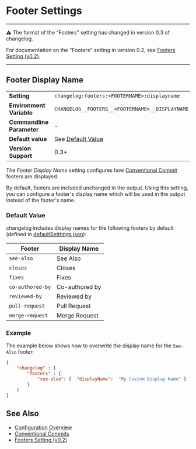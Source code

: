 <!--
  <auto-generated>
    The contents of this file were generated by a tool.
    Any changes to this file will be overwritten.
    To change the content of this file, edit 'footers.md.scriban'
  </auto-generated>
-->
# Footer Settings

---

⚠️ The format of the "Footers" setting has changed in version 0.3 of changelog.

For documentation on the "Footers" setting in version 0.2, see [Footers Setting (v0.2)](https://github.com/ap0llo/changelog/blob/release/v0.2/docs/configuration.md#footers).

---

## Footer Display Name

<table>
    <tr>
        <td><b>Setting</b></td>
        <td><code>changelog:footers:&lt;FOOTERNAME&gt;:displayname</code></td>
    </tr>
    <tr>
        <td><b>Environment Variable</b></td>
        <td><code>CHANGELOG__FOOTERS__&lt;FOOTERNAME&gt;__DISPLAYNAME</code></td>
    </tr>
    <tr>
        <td><b>Commandline Parameter</b></td>
        <td>-</td>
    </tr>
    <tr>
        <td><b>Default value</b></td>
        <td>See <a href="#default-value">Default Value</a></td>
    </tr>
    <tr>
        <td><b>Version Support</b></td>
        <td>0.3+</td>
    </tr>
</table>

The *Footer Display Name* setting configures how [Conventional Commit](https://www.conventionalcommits.org/) footers are displayed.

By default, footers are included unchanged in the output.
Using this setting, you can configure a footer's display name which will be used in the output instead of the footer's name.

### Default Value

changelog includes display names for the following footers by default (defined in [defaultSetttings.json](../../../src/ChangeLog/Configuration/defaultSettings.json)):

| Footer           | Display Name   |
|------------------|----------------|
| `see-also` | See Also |
| `closes` | Closes |
| `fixes` | Fixes |
| `co-authored-by` | Co-authored by |
| `reviewed-by` | Reviewed by |
| `pull-request` | Pull Request |
| `merge-request` | Merge Request |

### Example

The example below shows how to overwrite the display name for the `See-Also` footer:

```json
{
    "changelog" : {
        "footers" : {
            "see-also": {  "displayName":  "My Custom Display Name" }
        }
    }
}
```

## See Also

- [Configuration Overview](../../configuration.md)
- [Conventional Commits](https://www.conventionalcommits.org/)
- [Footers Setting (v0.2)](https://github.com/ap0llo/changelog/blob/release/v0.2/docs/configuration.md#footers)